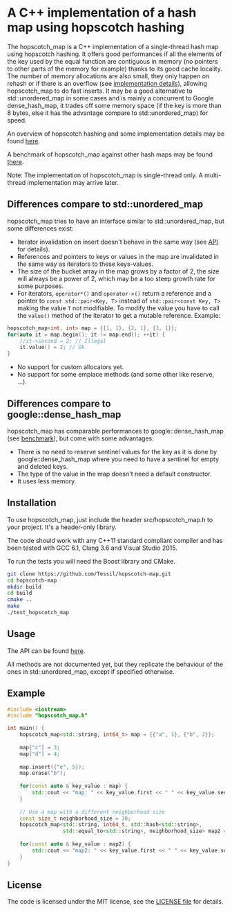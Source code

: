 # A C++ implementation of a hash map using hopscotch hashing
The hopscotch_map is a C++ implementation of a single-thread hash map using hopscotch hashing. It offers good performances if all the elements of the key used by the equal function are contiguous in memory (no pointers to other parts of the memory for example) thanks to its good cache locality. The number of memory allocations are also small, they only happen on rehash or if there is an overflow (see [implementation details](https://tessil.github.io/2016/08/29/hopscotch-hashing.html)), allowing hopscotch_map to do fast inserts. It may be a good alternative to std::unordered_map in some cases and is mainly a concurrent to Google dense_hash_map, it trades off some memory space (if the key is more than 8 bytes, else it has the advantage compare to std::unordered_map) for speed.

An overview of hopscotch hashing and some implementation details may be found [here](https://tessil.github.io/2016/08/29/hopscotch-hashing.html).

A benchmark of hopscotch_map against other hash maps may be found [there](https://tessil.github.io/2016/08/29/benchmark-hopscotch-map.html).

Note: The implementation of hopscotch_map is single-thread only. A multi-thread implementation may arrive later.

## Differences compare to std::unordered_map
hopscotch_map tries to have an interface similar to std::unordered_map, but some differences exist:
- Iterator invalidation on insert doesn't behave in the same way (see [API](https://tessil.github.io/hopscotch-map/doc/html/classhopscotch__map.html#details) for details).
- References and pointers to keys or values in the map are invalidated in the same way as iterators to these keys-values.
- The size of the bucket array in the map grows by a factor of 2, the size will always be a power of 2, which may be a too steep growth rate for some purposes.
- For iterators, `operator*()` and `operator->()` return a reference and a pointer to `const std::pair<Key, T>` instead of `std::pair<const Key, T>` making the value `T` not modifiable. To modify the value you have to call the `value()` method of the iterator to get a mutable reference. Example:
```c++
hopscotch_map<int, int> map = {{1, 1}, {2, 1}, {3, 1}};
for(auto it = map.begin(); it != map.end(); ++it) {
    //it->second = 2; // Illegal
    it.value() = 2; // Ok
}
```
- No support for custom allocators yet.
- No support for some emplace methods (and some other like reserve, ...).

## Differences compare to google::dense_hash_map
hopscotch_map has comparable performances to google::dense_hash_map (see [benchmark](https://tessil.github.io/2016/08/29/benchmark-hopscotch-map.html)), but come with some advantages:
- There is no need to reserve sentinel values for the key as it is done by google::dense_hash_map where you need to have a sentinel for empty and deleted keys.
- The type of the value in the map doesn't need a default constructor.
- It uses less memory.

## Installation
To use hopscotch_map, just include the header src/hopscotch_map.h to your project. It's a header-only library.

The code should work with any C++11 standard compliant compiler and has been tested with GCC 6.1, Clang 3.6 and Visual Studio 2015.

To run the tests you will need the Boost library and CMake. 

```bash
git clone https://github.com/Tessil/hopscotch-map.git
cd hopscotch-map
mkdir build
cd build
cmake ..
make
./test_hopscotch_map 
```


## Usage
The API can be found [here](https://tessil.github.io/hopscotch-map/doc/html/). 

All methods are not documented yet, but they replicate the behaviour of the ones in std::unordered_map, except if specified otherwise.

## Example
```c++
#include <iostream>
#include "hopscotch_map.h"

int main() {
    hopscotch_map<std::string, int64_t> map = {{"a", 1}, {"b", 2}};
    
    map["c"] = 3;
    map["d"] = 4;
    
    map.insert({"e", 5});
    map.erase("b");
    
    for(const auto & key_value : map) {
        std::cout << "map: " << key_value.first << " " << key_value.second << std::endl;
    }
    
    // Use a map with a different neighborhood size
    const size_t neighborhood_size = 30;
    hopscotch_map<std::string, int64_t, std::hash<std::string>, 
                  std::equal_to<std::string>, neighborhood_size> map2 = {{"a", 1}, {"b", 2}};
    
    for(const auto & key_value : map2) {
        std::cout << "map2: " << key_value.first << " " << key_value.second << std::endl;
    }
}
```

## License

The code is licensed under the MIT license, see the [LICENSE file](LICENSE) for details.
